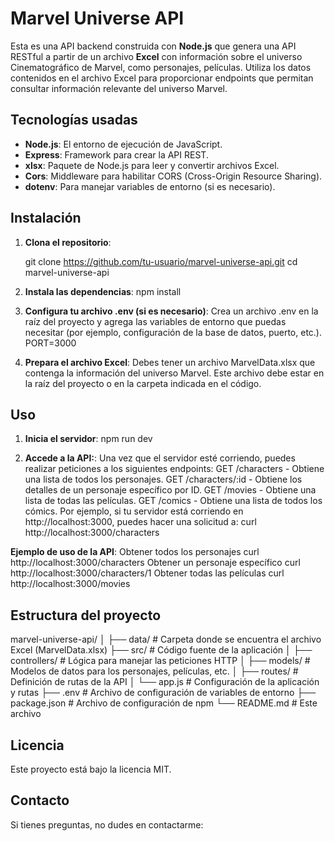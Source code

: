 # Marvel Universe API

Esta es una API backend construida con **Node.js** que genera una API RESTful a partir de un archivo **Excel** con información sobre el universo Cinematográfico de Marvel, como personajes, películas. Utiliza los datos contenidos en el archivo Excel para proporcionar endpoints que permitan consultar información relevante del universo Marvel.

## Tecnologías usadas

- **Node.js**: El entorno de ejecución de JavaScript.
- **Express**: Framework para crear la API REST.
- **xlsx**: Paquete de Node.js para leer y convertir archivos Excel.
- **Cors**: Middleware para habilitar CORS (Cross-Origin Resource Sharing).
- **dotenv**: Para manejar variables de entorno (si es necesario).

## Instalación

1. **Clona el repositorio**:

   git clone https://github.com/tu-usuario/marvel-universe-api.git
   cd marvel-universe-api

2. **Instala las dependencias**:
    npm install

3. **Configura tu archivo .env (si es necesario)**:
    Crea un archivo .env en la raíz del proyecto y agrega las variables de entorno que puedas necesitar (por ejemplo, configuración de la base de datos, puerto, etc.).
        PORT=3000

4. **Prepara el archivo Excel**:
    Debes tener un archivo MarvelData.xlsx que contenga la información del universo Marvel. Este archivo debe estar en la raíz del proyecto o en la carpeta indicada en el código.

## Uso

1. **Inicia el servidor**:
    npm run dev

2. **Accede a la API:**:
    Una vez que el servidor esté corriendo, puedes realizar peticiones a los siguientes endpoints:
    GET /characters - Obtiene una lista de todos los personajes.
    GET /characters/:id - Obtiene los detalles de un personaje específico por ID.
    GET /movies - Obtiene una lista de todas las películas.
    GET /comics - Obtiene una lista de todos los cómics.
    Por ejemplo, si tu servidor está corriendo en http://localhost:3000, puedes hacer una solicitud a:
    curl http://localhost:3000/characters


**Ejemplo de uso de la API**:
    Obtener todos los personajes
    curl http://localhost:3000/characters
    Obtener un personaje específico
    curl http://localhost:3000/characters/1
    Obtener todas las películas
    curl http://localhost:3000/movies

## Estructura del proyecto
marvel-universe-api/
│
├── data/                  # Carpeta donde se encuentra el archivo Excel (MarvelData.xlsx)
├── src/                   # Código fuente de la aplicación
│   ├── controllers/       # Lógica para manejar las peticiones HTTP
│   ├── models/            # Modelos de datos para los personajes, películas, etc.
│   ├── routes/            # Definición de rutas de la API
│   └── app.js             # Configuración de la aplicación y rutas
├── .env                   # Archivo de configuración de variables de entorno
├── package.json           # Archivo de configuración de npm
└── README.md              # Este archivo

## Licencia
Este proyecto está bajo la licencia MIT.

## Contacto
Si tienes preguntas, no dudes en contactarme: